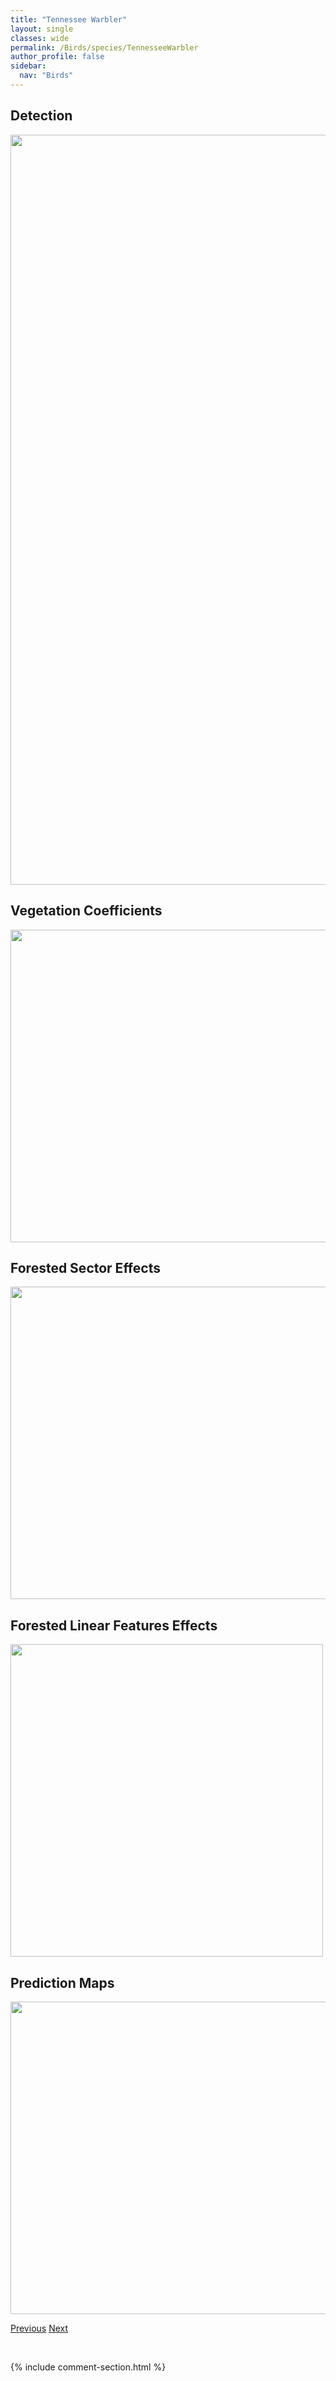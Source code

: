 ```yaml
---
title: "Tennessee Warbler"
layout: single
classes: wide
permalink: /Birds/species/TennesseeWarbler
author_profile: false
sidebar:
  nav: "Birds"
---
```


<h2>Detection</h2>

<a href="https://drive.google.com/uc?export=view&id=1s4hUYhEsmlrV_XlyA20t-xZmphxc-ORG">
<img src="https://drive.google.com/uc?export=view&id=1s4hUYhEsmlrV_XlyA20t-xZmphxc-ORG" height = "1200" width = "800">
</a>


<h2>Vegetation Coefficients</h2>

<a href="https://drive.google.com/uc?export=view&id=1HP-YhRu2BBP-nCx_E_QKGvmiCOVi2hml">
<img src="https://drive.google.com/uc?export=view&id=1HP-YhRu2BBP-nCx_E_QKGvmiCOVi2hml" height = "500" width = "1000">
</a>


<h2>Forested Sector Effects</h2>

<a href="https://drive.google.com/uc?export=view&id=1FSr1FWNW1f9JLJGHRF3hhJecnkh_rC95">
<img src="https://drive.google.com/uc?export=view&id=1FSr1FWNW1f9JLJGHRF3hhJecnkh_rC95" height = "500" width = "1000">
</a>


<h2>Forested Linear Features Effects</h2>

<a href="https://drive.google.com/uc?export=view&id=1yvSpgHqzDc6sdnhWhg4z7aLoBdxNp3Dk">
<img src="https://drive.google.com/uc?export=view&id=1yvSpgHqzDc6sdnhWhg4z7aLoBdxNp3Dk" height = "500" width = "500">
</a>


<h2>Prediction Maps</h2>

<a href="https://drive.google.com/uc?export=view&id=1VmvJ4vuOCpgCgUrqOyaJfS8fk2xEbtvn">
<img src="https://drive.google.com/uc?export=view&id=1VmvJ4vuOCpgCgUrqOyaJfS8fk2xEbtvn" height = "500" width = "1000">
</a>


<a href="/DevelopmentWebsite/Birds/species/SwainsonsThrush" class="pagination--pager" title="Catharus ustulatus">Previous</a> <a href="/DevelopmentWebsite/Birds/species/TownsendsSolitaire" class="pagination--pager" title="Myadestes townsendi">Next</a>

<p>&nbsp;</p>

{% include comment-section.html %}
